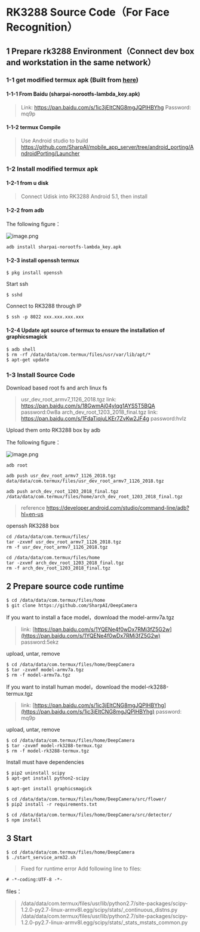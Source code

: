 # RK3288 Source Code（For Face Recognition）

## 1 Prepare rk3288 Environment（Connect dev box and workstation in the same network）

### 1-1 get modified termux apk (Built from [here](https://github.com/SharpAI/mobile_app_server/tree/android_porting/AndroidPorting/Launcher))

#### 1-1-1 From Baidu (sharpai-norootfs-lambda_key.apk)
> Link: https://pan.baidu.com/s/1ic3jEItCNG8mgJQPlHBYhg Password: mq9p
#### 1-1-2 termux Compile
> Use Android studio to build https://github.com/SharpAI/mobile_app_server/tree/android_porting/AndroidPorting/Launcher

### 1-2 Install modified termux apk
#### 1-2-1 from u disk
> Connect Udisk into RK3288 Android 5.1, then install

#### 1-2-2 from adb 
The following figure：

![image.png](https://cdn.nlark.com/yuque/0/2019/png/170897/1552229210075-a6ab9acf-76b9-4bf4-82d5-45bd4a492622.png#align=left&display=inline&height=251&name=image.png&originHeight=502&originWidth=1378&size=676244&status=done&width=689)

```
adb install sharpai-norootfs-lambda_key.apk
```

#### 1-2-3 install openssh termux 

```
$ pkg install openssh
```
Start ssh
```
$ sshd
```

Connect to RK3288 through IP
```
$ ssh -p 8022 xxx.xxx.xxx.xxx

```


#### 1-2-4 Update apt source of termux to ensure the installation of graphicsmagick
```
$ adb shell
$ rm -rf /data/data/com.termux/files/usr/var/lib/apt/*
$ apt-get update

```


### 1-3 Install Source Code 
Download based root fs and arch linux fs

> usr_dev_root_armv7_1126_2018.tgz
link: https://pan.baidu.com/s/18GwmAj04ylqg1AYS5T5BQA password:0w8a
arch_dev_root_1203_2018_final.tgz
link: https://pan.baidu.com/s/1FdaTiqjuLKEr7ZvKw2JF4g password:hvlz

Upload them onto RK3288 box by adb

The following figure：

![image.png](https://cdn.nlark.com/yuque/0/2019/png/170897/1552229234603-331832f7-4af1-48be-bcfe-0bc93489841f.png#align=left&display=inline&height=157&name=image.png&originHeight=314&originWidth=1476&size=600996&status=done&width=738)

```
adb root

adb push usr_dev_root_armv7_1126_2018.tgz data/data/com.termux/files/usr_dev_root_armv7_1126_2018.tgz

adb push arch_dev_root_1203_2018_final.tgz /data/data/com.termux/files/home/arch_dev_root_1203_2018_final.tgz
```
> reference https://developer.android.com/studio/command-line/adb?hl=en-us


openssh RK3288 box

```
cd /data/data/com.termux/files/
tar -zxvmf usr_dev_root_armv7_1126_2018.tgz
rm -f usr_dev_root_armv7_1126_2018.tgz

cd /data/data/com.termux/files/home
tar -zxvmf arch_dev_root_1203_2018_final.tgz
rm -f arch_dev_root_1203_2018_final.tgz
```


## 2 Prepare source code runtime
```
$ cd /data/data/com.termux/files/home
$ git clone https://github.com/SharpAI/DeepCamera
```


If you want to install a face model，download the model-armv7a.tgz

> link: [https://pan.baidu.com/s/1YQENe4f0wDx7RMi3fZ5G2w](https://pan.baidu.com/s/1YQENe4f0wDx7RMi3fZ5G2w)  password:5ekz


upload, untar, remove

```
$ cd /data/data/com.termux/files/home/DeepCamera
$ tar -zxvmf model-armv7a.tgz
$ rm -f model-armv7a.tgz
```

If you want to install human model，download the model-rk3288-termux.tgz

> link: [https://pan.baidu.com/s/1ic3jEItCNG8mgJQPlHBYhg](https://pan.baidu.com/s/1ic3jEItCNG8mgJQPlHBYhg) password: mq9p

upload, untar, remove

```
$ cd /data/data/com.termux/files/home/DeepCamera
$ tar -zxvmf model-rk3288-termux.tgz
$ rm -f model-rk3288-termux.tgz
```



Install must have dependencies
```
$ pip2 uninstall scipy
$ apt-get install python2-scipy

$ apt-get install graphicsmagick

$ cd /data/data/com.termux/files/home/DeepCamera/src/flower/
$ pip2 install -r requirements.txt

$ cd /data/data/com.termux/files/home/DeepCamera/src/detector/
$ npm install
```


## 3 Start
```
$ cd /data/data/com.termux/files/home/DeepCamera
$ ./start_service_arm32.sh
```

> Fixed for runtime error
Add following line to files:

```
# -*-coding:UTF-8 -*-
```

files：
> /data/data/com.termux/files/usr/lib/python2.7/site-packages/scipy-1.2.0-py2.7-linux-armv8l.egg/scipy/stats/_continuous_distns.py
/data/data/com.termux/files/usr/lib/python2.7/site-packages/scipy-1.2.0-py2.7-linux-armv8l.egg/scipy/stats/_stats_mstats_common.py
